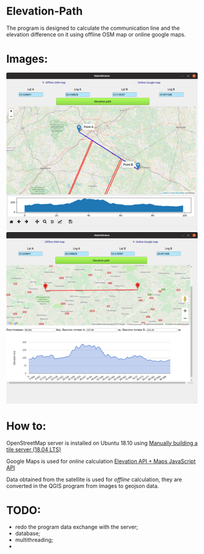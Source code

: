 # Elevation-Path
The program is designed to calculate the communication line and the elevation difference on it
using offline OSM map or online google maps.

# Images:
<img src="https://github.com/Valentin-Golyonko/Elevation-Path/blob/master/images/osm%20map%20and%20altitude%20line.png" alt="web_view">

<img src="https://github.com/Valentin-Golyonko/Elevation-Path/blob/master/images/google%20map%20and%20altitude%20line.png" alt="web_view">

# How to:
OpenStreetMap server is installed on Ubuntu 18.10 using
<a href="https://switch2osm.org/manually-building-a-tile-server-18-04-lts/">Manually building a tile server (18.04 LTS)</a>

Google Maps is used for <i>online</i> calculation
<a href="https://developers.google.com/maps/documentation/elevation/intro">Elevation API + Maps JavaScript API</a>

Data obtained from the satellite is used for <i>offline</i> calculation, 
they are converted in the QGIS program from images to geojson data.

# TODO:
- redo the program data exchange with the server;
- database;
- multithreading;
- 
